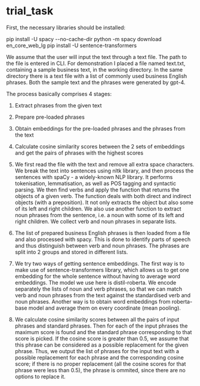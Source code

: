 # trial_task
First, the necessary libraries should be installed:

pip install -U spacy --no-cache-dir
python -m spacy download en_core_web_lg
pip install -U sentence-transformers

We assume that the user will input the text through a text file. The path to the file is entered in CLI. For demonstration I placed a file named text.txt, containing a sample business text, in the working directory. In the same directory there is a text file with a list of commonly used business English phrases. Both the sample text and the phrases were generated by gpt-4.

The process basically comprises 4 stages: 
 1. Extract phrases from the given text 
 2. Prepare pre-loaded phrases 
 3. Obtain embeddings for the pre-loaded phrases and the phrases from the text
 4. Calculate cosine similarity scores between the 2 sets of embeddings and get the pairs of phrases with the highest scores

 1. We first read the file with the text and remove all extra space characters. We break the text into sentences using nltk library, and then process the sentences with spaCy - a widely-known NLP library. It performs tokenisation, lemmatisation, as well as POS tagging and syntactic parsing. We then find verbs and apply the function that returns the objects of a given verb. The function deals with both direct and indirect objects (with a preposition). It not only extracts the object but also some of its left and right children.
We also use another function to extract noun phrases from the sentence, i.e. a noun with some of its left and right children. We collect verb and noun phrases in separate lists.
 2. The list of prepared business English phrases is then loaded from a file and also processed with spacy. This is done to identify parts of speech and thus distinguish between verb and noun phrases. The phrases are split into 2 groups and stored in different lists.
 3. We try two ways of getting sentence embeddings. The first way is to make use of sentence-transformers library, which allows us to get one embedding for the whole sentence without having to average word embeddings. The model we use here is distil-roberta. We encode separately the lists of noun and verb phrases, so that we can match verb and noun phrases from the text against the standardised verb and noun phrases.
Another way is to obtain word embeddings from roberta-base model and average them on every coordinate (mean pooling).
4. We calculate cosine similarity scores between all the pairs of input phrases and standard phrases. Then for each of the input phrases the maximum score is found and the standard phrase corresponding to that score is picked. If the cosine score is greater than 0.5, we assume that this phrase can be considered as a possible replacement for the given phrase. Thus, we output the list of phrases for the input text with a possible replacement for each phrase and the corresponding cosine score; if there is no proper replacement (all the cosine scores for that phrase were less than 0.5), the phrase is ommited, since there are no options to replace it.
